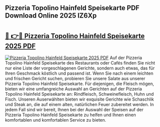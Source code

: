 ## Pizzeria Topolino Hainfeld Speisekarte PDF Download Online 2025 IZ6Xp

# <h2><a href="http://gcbkm1d.nevu.top/?p=Pizzeria+Topolino+Hainfeld+Speisekarte">🔗 👉🔴 Pizzeria Topolino Hainfeld Speisekarte 2025 PDF</a></h2>

[![Pizzeria Topolino Hainfeld Speisekarte 2025 PDF](https://i.imgur.com/dBaPXMq.png)](http://gcbkm1d.nevu.top/?p=Pizzeria+Topolino+Hainfeld+Speisekarte)
Auf der Pizzeria Topolino Hainfeld Speisekarte des Restaurants oder Cafés finden Sie nicht nur eine Liste der vorgeschlagenen Gerichte, sondern auch etwas, das für Ihren Geschmack köstlich und passend ist. Wenn Sie nach einem leichten und frischen Gericht suchen, probieren Sie unsere Salate aus unserer Pizzeria Topolino Hainfeld Speisekarte. Für diejenigen, die Fleisch mögen, bieten wir eine umfangreiche Auswahl an Gerichten auf der Pizzeria Topolino Hainfeld Speisekarte an: Rindfleisch, Schweinefleisch, Huhn und Fisch. Unseren Auserwählten bieten wir exquisite Gerichte wie Schaschlik und Steak an, die auf einem alten, natürlichen Feuer zubereitet werden. In jedem Fall sind wir bereit, Ihnen bei der Auswahl der Speisen auf der Pizzeria Topolino Hainfeld Speisekarte zu helfen und Ihnen einen komfortablen und komfortablen Service zu bieten.

